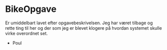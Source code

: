 # BikeOpgave
 
Er umiddelbart lavet efter opgavebeskrivelsen. Jeg har været tilbage og rette ting til her og der som jeg er blevet klogere på hvordan systemet skulle virke overordnet set.

 - Poul
 